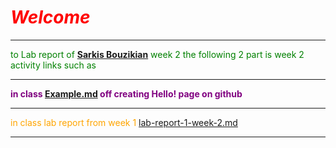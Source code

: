 
 # <span style="text-align: center; color: red;">***Welcome***</span>
 
 ---
 <span style="color: green;">to Lab report of  **[Sarkis Bouzikian](https://github.com/oplikos)** week 2 
the following 2 part is week 2 activity links such as </span>


---
 <span style="color: purple;">**in class 
[Example.md](https://oplikos.github.io/cse15l-lab-reports/example.html)
off creating Hello! page on github**
</span>

---

 <span style="color: orange;">in class lab report from week 1 
[lab-report-1-week-2.md](https://oplikos.github.io/cse15l-lab-reports/lab-report-1-week-2.md.html)</span>

---
